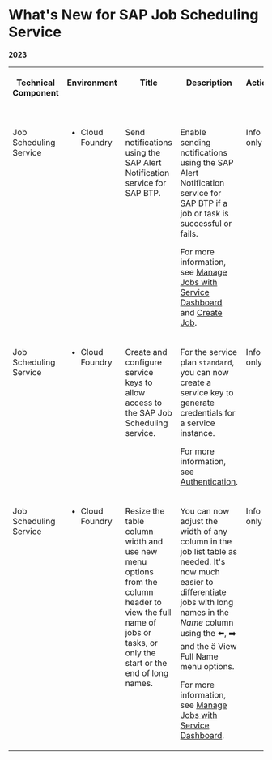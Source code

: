 <!-- loio35dd2f8d1060419f896169b928dc590f -->

<link rel="stylesheet" type="text/css" href="../css/sap-icons.css"/>

# What's New for SAP Job Scheduling Service 





**2023**


<table>
<tr>
<th valign="top">

Technical Component



</th>
<th valign="top">

Environment



</th>
<th valign="top">

Title



</th>
<th valign="top">

Description



</th>
<th valign="top">

Action



</th>
<th valign="top">

Lifecycle



</th>
<th valign="top">

Type



</th>
<th valign="top">

Line of Business



</th>
<th valign="top">

Modular Business Process



</th>
<th valign="top">

Product



</th>
<th valign="top">

Latest Revision



</th>
<th valign="top">

Available as of



</th>
</tr>
<tr>
<td valign="top">

Job Scheduling Service



</td>
<td valign="top">

-   Cloud Foundry



</td>
<td valign="top">

Send notifications using the SAP Alert Notification service for SAP BTP.



</td>
<td valign="top">

Enable sending notifications using the SAP Alert Notification service for SAP BTP if a job or task is successful or fails.

For more information, see [Manage Jobs with Service Dashboard](../40---Using-JOB-SCHDULR-TITLE/manage-jobs-with-service-dashboard-132fd06.md) and [Create Job](../40---Using-JOB-SCHDULR-TITLE/create-job-2c1ecb6.md).



</td>
<td valign="top">

Info only



</td>
<td valign="top">



</td>
<td valign="top">

New



</td>
<td valign="top">

Technology



</td>
<td valign="top">

Not applicable



</td>
<td valign="top">

 



</td>
<td valign="top">



</td>
<td valign="top">

2023-05-18



</td>
</tr>
<tr>
<td valign="top">

Job Scheduling Service



</td>
<td valign="top">

-   Cloud Foundry



</td>
<td valign="top">

Create and configure service keys to allow access to the SAP Job Scheduling service.



</td>
<td valign="top">

For the service plan `standard`, you can now create a service key to generate credentials for a service instance.

For more information, see [Authentication](../40---Using-JOB-SCHDULR-TITLE/authentication-5dca60b.md).



</td>
<td valign="top">

Info only



</td>
<td valign="top">



</td>
<td valign="top">

New



</td>
<td valign="top">

Technology



</td>
<td valign="top">

Not applicable



</td>
<td valign="top">

 



</td>
<td valign="top">



</td>
<td valign="top">

2023-05-18



</td>
</tr>
<tr>
<td valign="top">

Job Scheduling Service



</td>
<td valign="top">

-   Cloud Foundry



</td>
<td valign="top">

Resize the table column width and use new menu options from the column header to view the full name of jobs or tasks, or only the start or the end of long names.



</td>
<td valign="top">

You can now adjust the width of any column in the job list table as needed. It's now much easier to differentiate jobs with long names in the *Name* column using the :arrow_left:, :arrow_right: and the <span class="SAP-icons"></span> View Full Name menu options.

For more information, see [Manage Jobs with Service Dashboard](../40---Using-JOB-SCHDULR-TITLE/manage-jobs-with-service-dashboard-132fd06.md).



</td>
<td valign="top">

Info only



</td>
<td valign="top">



</td>
<td valign="top">

New



</td>
<td valign="top">

Technology



</td>
<td valign="top">

Not applicable



</td>
<td valign="top">

 



</td>
<td valign="top">



</td>
<td valign="top">

2023-02-09



</td>
</tr>
</table>

